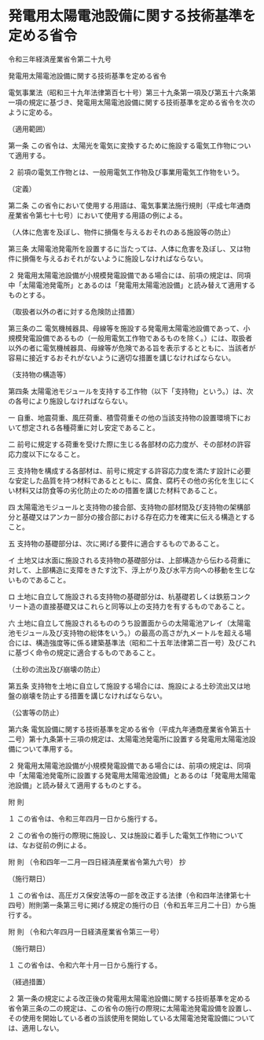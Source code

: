 # 発電用太陽電池設備に関する技術基準を定める省令

令和三年経済産業省令第二十九号

発電用太陽電池設備に関する技術基準を定める省令

電気事業法（昭和三十九年法律第百七十号）第三十九条第一項及び第五十六条第一項の規定に基づき、発電用太陽電池設備に関する技術基準を定める省令を次のように定める。

（適用範囲）

第一条 この省令は、太陽光を電気に変換するために施設する電気工作物について適用する。

２ 前項の電気工作物とは、一般用電気工作物及び事業用電気工作物をいう。

（定義）

第二条 この省令において使用する用語は、電気事業法施行規則（平成七年通商産業省令第七十七号）において使用する用語の例による。

（人体に危害を及ぼし、物件に損傷を与えるおそれのある施設等の防止）

第三条 太陽電池発電所を設置するに当たっては、人体に危害を及ぼし、又は物件に損傷を与えるおそれがないように施設しなければならない。

２ 発電用太陽電池設備が小規模発電設備である場合には、前項の規定は、同項中「太陽電池発電所」とあるのは「発電用太陽電池設備」と読み替えて適用するものとする。

（取扱者以外の者に対する危険防止措置）

第三条の二 電気機械器具、母線等を施設する発電用太陽電池設備であって、小規模発電設備であるもの（一般用電気工作物であるものを除く。）には、取扱者以外の者に電気機械器具、母線等が危険である旨を表示するとともに、当該者が容易に接近するおそれがないように適切な措置を講じなければならない。

（支持物の構造等）

第四条 太陽電池モジュールを支持する工作物（以下「支持物」という。）は、次の各号により施設しなければならない。

一 自重、地震荷重、風圧荷重、積雪荷重その他の当該支持物の設置環境下において想定される各種荷重に対し安定であること。

二 前号に規定する荷重を受けた際に生じる各部材の応力度が、その部材の許容応力度以下になること。

三 支持物を構成する各部材は、前号に規定する許容応力度を満たす設計に必要な安定した品質を持つ材料であるとともに、腐食、腐朽その他の劣化を生じにくい材料又は防食等の劣化防止のための措置を講じた材料であること。

四 太陽電池モジュールと支持物の接合部、支持物の部材間及び支持物の架構部分と基礎又はアンカー部分の接合部における存在応力を確実に伝える構造とすること。

五 支持物の基礎部分は、次に掲げる要件に適合するものであること。

イ 土地又は水面に施設される支持物の基礎部分は、上部構造から伝わる荷重に対して、上部構造に支障をきたす沈下、浮上がり及び水平方向への移動を生じないものであること。

ロ 土地に自立して施設される支持物の基礎部分は、杭基礎若しくは鉄筋コンクリート造の直接基礎又はこれらと同等以上の支持力を有するものであること。

六 土地に自立して施設されるもののうち設置面からの太陽電池アレイ（太陽電池モジュール及び支持物の総体をいう。）の最高の高さが九メートルを超える場合には、構造強度等に係る建築基準法（昭和二十五年法律第二百一号）及びこれに基づく命令の規定に適合するものであること。

（土砂の流出及び崩壊の防止）

第五条 支持物を土地に自立して施設する場合には、施設による土砂流出又は地盤の崩壊を防止する措置を講じなければならない。

（公害等の防止）

第六条 電気設備に関する技術基準を定める省令（平成九年通商産業省令第五十二号）第十九条第十三項の規定は、太陽電池発電所に設置する発電用太陽電池設備について準用する。

２ 発電用太陽電池設備が小規模発電設備である場合には、前項の規定は、同項中「太陽電池発電所に設置する発電用太陽電池設備」とあるのは「発電用太陽電池設備」と読み替えて適用するものとする。

附 則

１ この省令は、令和三年四月一日から施行する。

２ この省令の施行の際現に施設し、又は施設に着手した電気工作物については、なお従前の例による。

附 則 （令和四年一二月一四日経済産業省令第九六号） 抄

（施行期日）

１ この省令は、高圧ガス保安法等の一部を改正する法律（令和四年法律第七十四号）附則第一条第三号に掲げる規定の施行の日（令和五年三月二十日）から施行する。

附 則 （令和六年四月一日経済産業省令第三一号）

（施行期日）

１ この省令は、令和六年十月一日から施行する。

（経過措置）

２ 第一条の規定による改正後の発電用太陽電池設備に関する技術基準を定める省令第三条の二の規定は、この省令の施行の際現に太陽電池発電設備を設置し、その使用を開始している者の当該使用を開始している太陽電池発電設備については、適用しない。
